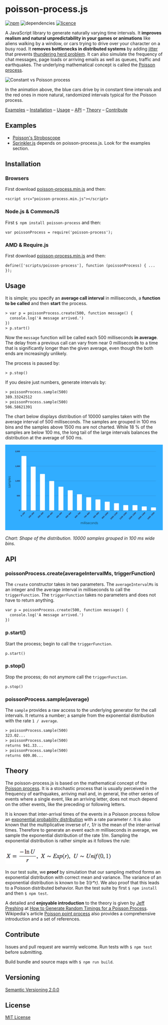 # poisson-process.js

[![npm](https://img.shields.io/npm/v/poisson-process.svg?style=flat)](https://www.npmjs.com/package/poisson-process)
![dependencies](https://img.shields.io/badge/dependencies-none-green.svg?style=flat) [![licence](https://img.shields.io/npm/l/poisson-process.svg?style=flat)](https://www.npmjs.com/package/poisson-process)

A JavaScript library to generate naturally varying time intervals. It __improves realism and natural unpredictability in your games or animations__ like aliens walking by a window, or cars trying to drive over your character on a busy road. It __removes bottlenecks in distributed systems__ by adding [jitter](http://highscalability.com/blog/2012/4/17/youtube-strategy-adding-jitter-isnt-a-bug.html) that prevents [thundering herd problem](https://en.wikipedia.org/wiki/Thundering_herd_problem). It can also simulate the frequency of chat messages, page loads or arriving emails as well as queues, traffic and earthquakes. The underlying mathematical concept is called the [Poisson process](https://en.wikipedia.org/wiki/Poisson_process).

![Constant vs Poisson process](../master/doc/cars.gif?raw=true)

In the animation above, the blue cars drive by in constant time intervals and the red ones in more natural, randomized intervals typical for the Poisson process.


[Examples](#examples) – [Installation](#installation) – [Usage](#usage) – [API](#api) – [Theory](#theory) – [Contribute](#contribute)

## Examples

- [Poisson's Stroboscope](https://rawgit.com/axelpale/poisson-process/master/examples/stroboscope/index.html)
- [Sprinkler.js](https://github.com/axelpale/sprinkler#examples) depends on poisson-process.js. Look for the examples section.


## Installation

### Browsers

First download [poisson-process.min.js](https://unpkg.com/poisson-process/dist/poisson-process.min.js) and then:

    <script src="poisson-process.min.js"></script>

### Node.js & CommonJS

First `$ npm install poisson-process` and then:

    var poissonProcess = require('poisson-process');

### AMD & Require.js

First download [poisson-process.min.js](https://unpkg.com/poisson-process/dist/poisson-process.min.js) and then:

    define(['scripts/poisson-process'], function (poissonProcess) { ... });



## Usage

It is simple; you specify an __average call interval__ in milliseconds, a __function to be called__ and then __start__ the process.

    > var p = poissonProcess.create(500, function message() {
      console.log('A message arrived.')
    })
    > p.start()

Now the `message` function will be called each 500 milliseconds __in average__. The delay from a previous call can vary from near 0 milliseconds to a time that is significantly longer than the given average, even though the both ends are increasingly unlikely.

The process is paused by:

    > p.stop()

If you desire just numbers, generate intervals by:

    > poissonProcess.sample(500)
    389.33242512
    > poissonProcess.sample(500)
    506.58621391

The chart below displays distribution of 10000 samples taken with the average interval of 500 milliseconds. The samples are grouped in 100 ms bins and the samples above 1500 ms are not charted. While 18 % of the samples are below 100 ms, the long tail of the large intervals balances the distribution at the average of 500 ms.

![10k samples at average of 500 ms](doc/samples-10k-at-500ms.png)

*Chart: Shape of the distribution. 10000 samples grouped in 100 ms wide bins.*

## API

### poissonProcess.create(averageIntervalMs, triggerFunction)

The `create` constructor takes in two parameters. The `averageIntervalMs` is an integer and the average interval in milliseconds to call the `triggerFunction`. The `triggerFunction` takes no parameters and does not have to return anything.

    var p = poissonProcess.create(500, function message() {
      console.log('A message arrived.')
    })

### p.start()

Start the process; begin to call the `triggerFunction`.

    p.start()

### p.stop()

Stop the process; do not anymore call the `triggerFunction`.

    p.stop()

### poissonProcess.sample(average)

The `sample` provides a raw access to the underlying generator for the call intervals. It returns a number; a sample from the exponential distribution with the rate `1 / average`.

    > poissonProcess.sample(500)
    323.02...
    > poissonProcess.sample(500)
    returns 941.33...
    > poissonProcess.sample(500)
    returns 609.86...


## Theory

The poisson-process.js is based on the mathematical concept of the [Poisson process](https://en.wikipedia.org/wiki/Poisson_process). It is a stochastic process that is usually perceived in the frequency of earthquakes, arriving mail and, in general, the other series of events where a single event, like an arriving letter, does not much depend on the other events, like the preceding or following letters.

It is known that inter-arrival times of the events in a Poisson process follow an [exponential probability distribution](https://en.wikipedia.org/wiki/Exponential_distribution) with a rate parameter *r*. It is also known that the multiplicative inverse of *r*, *1/r* is the mean of the inter-arrival times. Therefore to generate an event each *m* milliseconds in average, we sample the exponential distribution of the rate *1/m*. Sampling the exponential distribution is rather simple as it follows the rule:

![Sampling from an exponential distribution](doc/sampling.png?raw=true)

In our test suite, we __proof__ by simulation that our sampling method forms an exponential distribution with correct mean and variance. The variance of an exponential distribution is known to be _1/(r*r)_. We also proof that this leads to a Poisson distributed behavior. Run the test suite by first `$ npm install` and then `$ npm test`.

A detailed and __enjoyable introduction__ to the theory is given by [Jeff Preshing](http://preshing.com/) at [How to Generate Random Timings for a Poisson Process](http://preshing.com/20111007/how-to-generate-random-timings-for-a-poisson-process/). Wikipedia's article [Poisson point process](https://en.wikipedia.org/wiki/Poisson_point_process) also provides a comprehensive introduction and a set of references.



## Contribute

Issues and pull request are warmly welcome. Run tests with `$ npm test` before submitting.

Build bundle and source maps with `$ npm run build`.



## Versioning

[Semantic Versioning 2.0.0](http://semver.org/)



## License

[MIT License](LICENSE)
